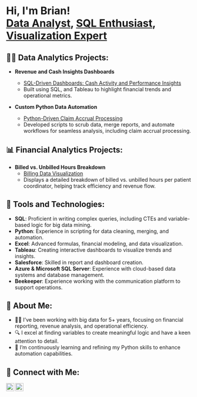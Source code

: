 <h1>Hi, I'm Brian! <br/><a href="https://github.com/yourusername">Data Analyst</a>, <a href="https://www.linkedin.com/in/yourlinkedin">SQL Enthusiast</a>, <a href="https://github.com/yourusername">Visualization Expert</a></h1>

<h2>👨‍💻 Data Analytics Projects:</h2>

- <b>Revenue and Cash Insights Dashboards</b>
  - [SQL-Driven Dashboards: Cash Activity and Performance Insights](https://github.com/BrianA-BABA/sql-and-visualization-projects)
  - Built using SQL, and Tableau to highlight financial trends and operational metrics.

- <b>Custom Python Data Automation</b>
  - [Python-Driven Claim Accrual Processing](https://github.com/BrianA-BABA/Python-Processing-Claim-Accrual)
  - Developed scripts to scrub data, merge reports, and automate workflows for seamless analysis, including claim accrual processing.

<h2>📊 Financial Analytics Projects:</h2>

- <b>Billed vs. Unbilled Hours Breakdown</b> 
  - [Billing Data Visualization](https://github.com/BrianA-BABA/billing-data-visualization)
  - Displays a detailed breakdown of billed vs. unbilled hours per patient coordinator, helping track efficiency and revenue flow.


<h2>🔧 Tools and Technologies:</h2>

- **SQL**: Proficient in writing complex queries, including CTEs and variable-based logic for big data mining.
- **Python**: Experience in scripting for data cleaning, merging, and automation.
- **Excel**: Advanced formulas, financial modeling, and data visualization.
- **Tableau**: Creating interactive dashboards to visualize trends and insights.
- **Salesforce**: Skilled in report and dashboard creation.
- **Azure & Microsoft SQL Server**: Experience with cloud-based data systems and database management.
- **Beekeeper**: Experience working with the communication platform to support operations.

<h2>🌟 About Me:</h2>

- 👨‍💻 I’ve been working with big data for 5+ years, focusing on financial reporting, revenue analysis, and operational efficiency.
- 🔍 I excel at finding variables to create meaningful logic and have a keen attention to detail.
- 🌱 I’m continuously learning and refining my Python skills to enhance automation capabilities.

<h2>🤝 Connect with Me:</h2>

[<img align="left" alt="Brian | LinkedIn" width="22px" src="https://cdn.jsdelivr.net/npm/simple-icons@v3/icons/linkedin.svg" />](https://www.linkedin.com/in/yourlinkedin)
[<img align="left" alt="Brian | GitHub" width="22px" src="https://cdn.jsdelivr.net/npm/simple-icons@v3/icons/github.svg" />](https://github.com/yourusername)

<br/>

<!--
**yourusername/yourusername** is a ✨ _special_ ✨ repository because its `README.md` appears on your GitHub profile.
-->
